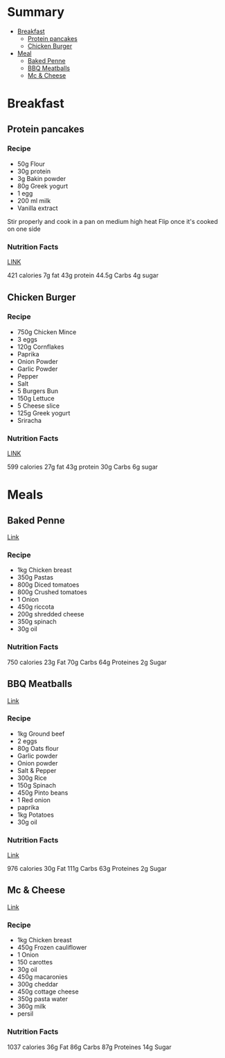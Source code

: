 # Summary

- [Breakfast](#breakfast)
    - [Protein pancakes](#protein-pancakes)
    - [Chicken Burger](#chicken-burger)
- [Meal](#meals)
    - [Baked Penne](#baked-penne)
    - [BBQ Meatballs](#bbq-meatballs)
    - [Mc & Cheese](#mc--cheese)


# Breakfast 

## Protein pancakes

### Recipe
 * 50g Flour
 * 30g protein
 * 3g Bakin powder
 * 80g Greek yogurt
 * 1 egg
 * 200 ml milk
 * Vanilla extract

Stir properly and cook in a pan on medium high heat
Flip once it's cooked on one side

### Nutrition Facts 

[LINK](https://tools.myfooddata.com/recipe-nutrition-calculator/171265-171287-170903-2427024-171283-168936/gm-wt6-gm-gm-gm-gm/20-1-80-3-30-50/1)

421 calories
7g fat
43g protein
44.5g Carbs
4g sugar


## Chicken Burger

### Recipe

 * 750g Chicken Mince
 * 3 eggs
 * 120g Cornflakes
 * Paprika
 * Onion Powder
 * Garlic Powder
 * Pepper
 * Salt
 * 5 Burgers Bun
 * 150g Lettuce
 * 5 Cheese slice
 * 125g Greek yogurt
 * Sriracha

### Nutrition Facts 

[LINK](https://tools.myfooddata.com/recipe-nutrition-calculator/2549273-170903-2100126-100070505-171287-171477/wt1-gm-wt1-gm-wt1-gm/5-125-5-120-3-750/5)

599 calories
27g fat
43g protein
30g Carbs
6g sugar


# Meals


## Baked Penne

[Link](https://mealprepmanual.com/big-boy-baked-penne/)

### Recipe
 * 1kg Chicken breast
 * 350g Pastas
 * 800g Diced tomatoes
 * 800g Crushed tomatoes
 * 1 Onion
 * 450g riccota
 * 200g shredded cheese
 * 350g spinach
 * 30g oil

### Nutrition Facts

750 calories
23g Fat
70g Carbs
64g Proteines
2g Sugar

## BBQ Meatballs

[Link](https://mealprepmanual.com/big-boy-bbq-beef-meatballs/)

### Recipe
 * 1kg Ground beef
 * 2 eggs
 * 80g Oats flour
 * Garlic powder
 * Onion powder
 * Salt & Pepper
 * 300g Rice
 * 150g Spinach
 * 450g Pinto beans
 * 1 Red onion
 * paprika
 * 1kg Potatoes
 * 30g oil

### Nutrition Facts 
[Link](https://tools.myfooddata.com/recipe-nutrition-calculator/170000-171413-170032-175200-168462-100059536-169705-171287-174030/wt1-gm-gm-gm-gm-wt1-gm-wt1-gm/1-30-1000-450-150-3-80-2-1000/5)

976 calories
30g Fat
111g Carbs
63g Proteines
2g Sugar

## Mc & Cheese

[Link](https://mealprepmanual.com/big-boy-baked-penne/)

### Recipe
 * 1kg Chicken breast
 * 450g Frozen cauliflower
 * 1 Onion
 * 150 carottes
 * 30g oil
 * 450g macaronies
 * 300g cheddar
 * 450g cottage cheese
 * 350g pasta water
 * 360g milk
 * persil

### Nutrition Facts

1037 calories
36g Fat
86g Carbs
87g Proteines
14g Sugar
